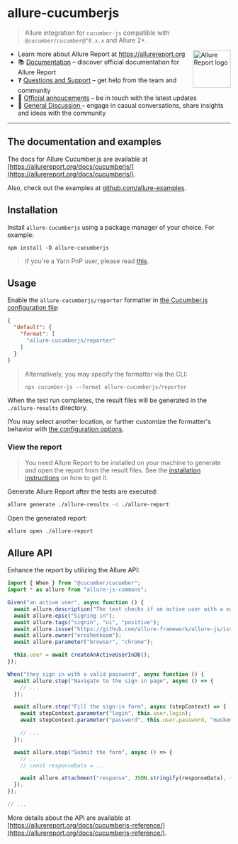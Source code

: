 # allure-cucumberjs

> Allure integration for `cucumber-js` compatible with `@cucumber/cucumber@^8.x.x` and Allure 2+.

[<img src="https://allurereport.org/public/img/allure-report.svg" height="85px" alt="Allure Report logo" align="right" />](https://allurereport.org "Allure Report")

- Learn more about Allure Report at https://allurereport.org
- 📚 [Documentation](https://allurereport.org/docs/) – discover official documentation for Allure Report
- ❓ [Questions and Support](https://github.com/orgs/allure-framework/discussions/categories/questions-support) – get help from the team and community
- 📢 [Official annoucements](https://github.com/orgs/allure-framework/discussions/categories/announcements) – be in touch with the latest updates
- 💬 [General Discussion ](https://github.com/orgs/allure-framework/discussions/categories/general-discussion) – engage in casual conversations, share insights and ideas with the community

---

## The documentation and examples

The docs for Allure Cucumber.js are available at
[https://allurereport.org/docs/cucumberjs/](https://allurereport.org/docs/cucumberjs/).

Also, check out the examples at [github.com/allure-examples](https://github.com/orgs/allure-examples/repositories?q=visibility%3Apublic+archived%3Afalse+topic%3Aexample+topic%3Acucumberjs).

## Installation

Install `allure-cucumberjs` using a package manager of your choice. For example:

```shell
npm install -D allure-cucumberjs
```

> If you're a Yarn PnP user, please read [this](https://allurereport.org/docs/cucumberjs-configuration/#a-note-for-yarn-pnp-users).

## Usage

Enable the `allure-cucumberjs/reporter` formatter in [the Cucumber.js configuration file](https://github.com/cucumber/cucumber-js/blob/main/docs/configuration.md):

```json
{
  "default": {
    "format": [
      "allure-cucumberjs/reporter"
    ]
  }
}
```

> Alternatively, you may specify the formatter via the CLI:
> ```shell
> npx cucumber-js --format allure-cucumberjs/reporter
> ```

When the test run completes, the result files will be generated in the `./allure-results` directory.

IYou may select another location, or further customize the formatter's behavior with [the configuration options](https://allurereport.org/docs/cucumberjs-configuration/).

### View the report

> You need Allure Report to be installed on your machine to generate and open the report from the result files. See the [installation instructions](https://allurereport.org/docs/install/) on how to get it.

Generate Allure Report after the tests are executed:

```bash
allure generate ./allure-results -o ./allure-report
```

Open the generated report:

```bash
allure open ./allure-report
```

## Allure API

Enhance the report by utilizing the Allure API:

```js
import { When } from "@cucumber/cucumber";
import * as allure from "allure-js-commons";

Given("an active user", async function () {
  await allure.description("The test checks if an active user with a valid password can sign in to the app.");
  await allure.epic("Signing in");
  await allure.tags("signin", "ui", "positive");
  await allure.issue("https://github.com/allure-framework/allure-js/issues/1", "ISSUE-1");
  await allure.owner("eroshenkoam");
  await allure.parameter("browser", "chrome");

  this.user = await createAnActiveUserInDb();
});

When("they sign in with a valid password", async function () {
  await allure.step("Navigate to the sign in page", async () => {
    // ...
  });

  await allure.step("Fill the sign-in form", async (stepContext) => {
    await stepContext.parameter("login", this.user.login);
    await stepContext.parameter("password", this.user.password, "masked");

    // ...
  });

  await allure.step("Submit the form", async () => {
    // ...
    // const responseData = ...

    await allure.attachment("response", JSON.stringify(responseData), { contentType: "application/json" });
  });
});

// ...
```

More details about the API are available at [https://allurereport.org/docs/cucumberjs-reference/](https://allurereport.org/docs/cucumberjs-reference/).
